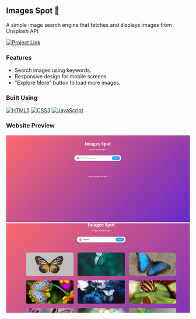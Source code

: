 ## Images Spot 📸

A simple image search engine that fetches and displays images from Unsplash API.

[![Project Link](https://img.shields.io/badge/Website%20Link-37a779?style=for-the-badge)](https://imagesearch11.netlify.app/)

### Features
- Search images using keywords.
- Responsive design for mobile screens.
- "Explore More" button to load more images.

### Built Using
[![HTML5](https://img.shields.io/badge/html5-%23E34F26.svg?&style=for-the-badge&logo=html5&logoColor=white)](/)
[![CSS3](https://img.shields.io/badge/css3-%231572B6.svg?&style=for-the-badge&logo=css3&logoColor=white)](/)
[![JavaScript](https://img.shields.io/badge/javascript-%23323330.svg?&style=for-the-badge&logo=javascript&logoColor=%23F7DF1E)](/)

### Website Preview
<img src="https://github.com/Raghvendrasingh17/Images-search-Engine/blob/master/image.jpg.png"/>
</br>
<img src="https://github.com/Raghvendrasingh17/Images-search-Engine/blob/master/image1.jpg.png"/>
